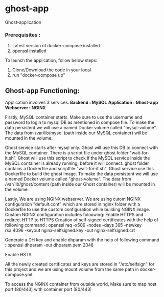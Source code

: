 # ghost-app
Ghost-application

### Prerequisites :
1. Latest version of docker-compose installed
2. openssl installed

To launch the application, follow below steps:
1. Clone/Download the code in your local
2. run "docker-compose up"

## **Ghost-app Functioning:**
Application involves 3 services:
**Backend : MySQL**
**Application : Ghost-app**
**Webserver : NGINX**

Firstly, MySQL container starts. Make sure to use the username and password to login to mysql DB as mentioned in compose file.
To make the data persistent we will use a named Docker volume called "mysql-volume". The data from /var/lib/mysql (path inside our MySQL container) will be mounted in the volume.

Ghost service starts after mysql only. Ghost will use this DB to connect with the MySQL container. 
There is a script file under ghost folder "wait-for-it.sh". Ghost will use this script to check if the MySQL service inside the MySQL container is already running, before it will connect.
ghost  folder contains a Dockerfile and scriptfile "wait-for-it.sh". 
Ghost service use this Dockerfile to build the ghost image.
To make the data persistent we will use a named Docker volume called "ghost-volume". The data from /var/lib/ghost/content (path inside our Ghost container) will be mounted in the volume.

Lastly, We are using NGINX webserver. We are using cutom NGINX configuration "default.conf" which are stored in nginx folder with a Dockerfile to use the custom configuration while building NGINX image.
Custom NGINX configuration includes foloowing:
Enable HTTPS and redirect HTTP to HTTPS
Creation of self-signed certificates with the help of following command :
openssl req -x509 -nodes -days 365 -newkey rsa:4096 -keyout nginx-selfsigned.key -out nginx-selfsigned.crt

Generate a DH key and enable dhparam with the help of following command :
openssl dhparam -out dhparam.pem 2048

Enable HSTS

All the newly created certificates and keys are stored in "/etc/selfsign" for this project and we are using mount volume from the same path in docker-compose.yml

To access the NGINX container from outside world, Make sure to map host port (80/443) with container port (80/443)
